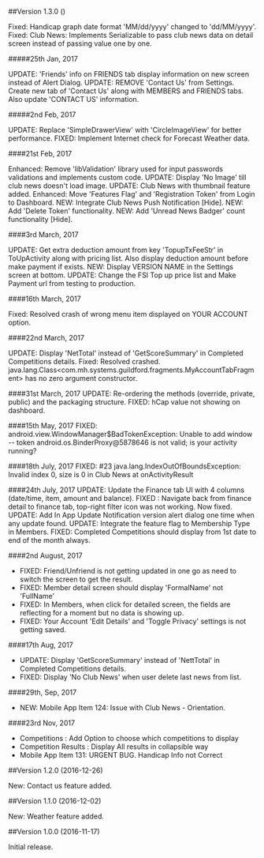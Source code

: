 ##Version 1.3.0 ()

   Fixed: Handicap graph date format 'MM/dd/yyyy' changed to 'dd/MM/yyyy'.
   Fixed: Club News: Implements Serializable to pass club news data on detail screen instead of passing value one by one.

   #####25th Jan, 2017

   UPDATE: 'Friends' info on FRIENDS tab display information on new screen instead of Alert Dialog.
   UPDATE: REMOVE 'Contact Us' from Settings. Create new tab of 'Contact Us' along with MEMBERS and FRIENDS tabs. Also update 'CONTACT US' information.

   #####2nd Feb, 2017

   UPDATE: Replace 'SimpleDrawerView' with 'CircleImageView' for better performance.
   FIXED: Implement Internet check for Forecast Weather data.

   ####21st Feb, 2017

   Enhanced: Remove 'libValidation' library used for input passwords validations and implements custom code.
   UPDATE: Display 'No Image' till club news doesn't load image.
   UPDATE: Club News with thumbnail feature added.
   Enhanced: Move 'Features Flag' and 'Registration Token' from Login to Dashboard.
   NEW: Integrate Club News Push Notification [Hide].
   NEW: Add 'Delete Token' functionality.
   NEW: Add 'Unread News Badger' count functionality [Hide].

   ####3rd March, 2017

   UPDATE: Get extra deduction amount from key 'TopupTxFeeStr' in ToUpActivity along with pricing list. Also display deduction amount before make payment if exists.
   NEW: Display VERSION NAME in the Settings screen at bottom.
   UPDATE: Change the FSI Top up price list and Make Payment url from testing to production.

   ####16th March, 2017

   Fixed: Resolved crash of wrong menu item displayed on YOUR ACCOUNT option.

   ####22nd March, 2017

   UPDATE: Display 'NetTotal' instead of 'GetScoreSummary' in Completed Competitions details.
   Fixed: Resolved crashed. java.lang.Class<com.mh.systems.guildford.fragments.MyAccountTabFragment> has no zero argument constructor.

  ####31st March, 2017
  UPDATE: Re-ordering the methods (override, private, public) and the packaging structure.
  FIXED: hCap value not showing on dashboard.
  
  ####15th May, 2017
  FIXED: android.view.WindowManager$BadTokenException: Unable to add window -- token android.os.BinderProxy@5878646 is not valid; is your activity running?

  ####18th July, 2017
  FIXED: #23 java.lang.IndexOutOfBoundsException: Invalid index 0, size is 0 in Club News at onActivityResult
  
   ####24th July, 2017
   UPDATE: Update the Finance tab UI with 4 columns (date/time, item, amount and balance).
   FIXED : Navigate back from finance detail to finance tab, top-right filter icon was not working. Now fixed.
   UPDATE: Add In App Update Notification version alert dialog one time when any update found.
   UPDATE: Integrate the feature flag to Membership Type in Members.
   FIXED:  Completed Competitions should display from 1st date to end of the month always.

   ####2nd August, 2017
   - FIXED: Friend/Unfriend is not getting updated in one go as need to switch the screen to get the result.
   - FIXED: Member detail screen should display 'FormalName' not 'FullName'
   - FIXED: In Members, when click for detailed screen, the fields are reflecting for a moment but no data is showing up.
   - FIXED: Your Account 'Edit Details' and 'Toggle Privacy' settings is not getting saved.

   ####17th Aug, 2017
   - UPDATE: Display 'GetScoreSummary' instead of 'NettTotal' in Completed Competitions details.
   - FIXED:  Display 'No Club News' when user delete last news from list.
   
   ####29th, Sep, 2017
   - NEW: Mobile App Item 124: Issue with Club News - Orientation.
   
   ####23rd Nov, 2017
   - Competitions : Add Option to choose which competitions to display
   - Competition Results : Display All results in collapsible way 
   - Mobile App Item 131: URGENT BUG. Handicap Info not Correct

##Version 1.2.0 (2016-12-26)

   New: Contact us feature added.

##Version 1.1.0 (2016-12-02)

   New: Weather feature added.

##Version 1.0.0 (2016-11-17)

Initial release.